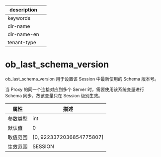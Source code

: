 |description||
|---|---|
|keywords||
|dir-name||
|dir-name-en||
|tenant-type||

# ob_last_schema_version

ob_last_schema_version 用于设置该 Session 中最新使用的 Schema 版本号。

当 Proxy 的同一个连接对应到多个 Server 时，需要使用该系统变量进行 Schema 同步，故该变量只在 Session 级别生效。

| **属性** |           **描述**           |
|--------|----------------------------|
| 参数类型   | int                        |
| 默认值    | 0                          |
| 取值范围   | \[0, 9223372036854775807\] |
| 生效范围   | SESSION                    |
